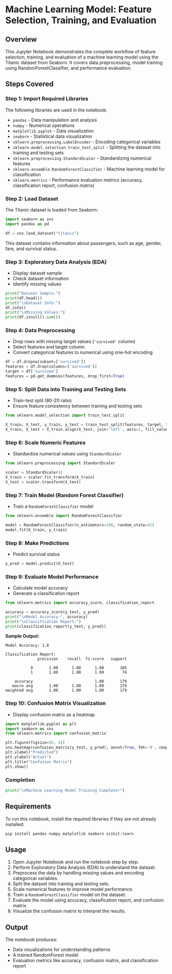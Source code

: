 # Machine Learning Model: Feature Selection, Training, and Evaluation

## Overview
This Jupyter Notebook demonstrates the complete workflow of feature selection, training, and evaluation of a machine learning model using the Titanic dataset from Seaborn. It covers data preprocessing, model training using RandomForestClassifier, and performance evaluation.

## Steps Covered

### Step 1: Import Required Libraries
The following libraries are used in the notebook:
- `pandas` - Data manipulation and analysis
- `numpy` - Numerical operations
- `matplotlib.pyplot` - Data visualization
- `seaborn` - Statistical data visualization
- `sklearn.preprocessing.LabelEncoder` - Encoding categorical variables
- `sklearn.model_selection.train_test_split` - Splitting the dataset into training and testing sets
- `sklearn.preprocessing.StandardScaler` - Standardizing numerical features
- `sklearn.ensemble.RandomForestClassifier` - Machine learning model for classification
- `sklearn.metrics` - Performance evaluation metrics (accuracy, classification report, confusion matrix)

### Step 2: Load Dataset
The Titanic dataset is loaded from Seaborn:
```python
import seaborn as sns
import pandas as pd

df = sns.load_dataset("titanic")
```
This dataset contains information about passengers, such as age, gender, fare, and survival status.

### Step 3: Exploratory Data Analysis (EDA)
- Display dataset sample
- Check dataset information
- Identify missing values
```python
print("Dataset Sample:")
print(df.head())
print("\nDataset Info:")
df.info()
print("\nMissing Values:")
print(df.isnull().sum())
```

### Step 4: Data Preprocessing
- Drop rows with missing target values (`'survived'` column)
- Select features and target column
- Convert categorical features to numerical using one-hot encoding
```python
df = df.dropna(subset=['survived'])
features = df.drop(columns=['survived'])
target = df['survived']
features = pd.get_dummies(features, drop_first=True)
```

### Step 5: Split Data into Training and Testing Sets
- Train-test split (80-20 ratio)
- Ensure feature consistency between training and testing sets
```python
from sklearn.model_selection import train_test_split

X_train, X_test, y_train, y_test = train_test_split(features, target, test_size=0.2, random_state=42)
X_train, X_test = X_train.align(X_test, join='left', axis=1, fill_value=0)
```

### Step 6: Scale Numeric Features
- Standardize numerical values using `StandardScaler`
```python
from sklearn.preprocessing import StandardScaler

scaler = StandardScaler()
X_train = scaler.fit_transform(X_train)
X_test = scaler.transform(X_test)
```

### Step 7: Train Model (Random Forest Classifier)
- Train a `RandomForestClassifier` model
```python
from sklearn.ensemble import RandomForestClassifier

model = RandomForestClassifier(n_estimators=100, random_state=42)
model.fit(X_train, y_train)
```

### Step 8: Make Predictions
- Predict survival status
```python
y_pred = model.predict(X_test)
```

### Step 9: Evaluate Model Performance
- Calculate model accuracy
- Generate a classification report
```python
from sklearn.metrics import accuracy_score, classification_report

accuracy = accuracy_score(y_test, y_pred)
print("\nModel Accuracy:", accuracy)
print("\nClassification Report:")
print(classification_report(y_test, y_pred))
```
**Sample Output:**
```
Model Accuracy: 1.0

Classification Report:
              precision    recall  f1-score   support

           0       1.00      1.00      1.00       105
           1       1.00      1.00      1.00        74

    accuracy                           1.00       179
   macro avg       1.00      1.00      1.00       179
weighted avg       1.00      1.00      1.00       179
```

### Step 10: Confusion Matrix Visualization
- Display confusion matrix as a heatmap
```python
import matplotlib.pyplot as plt
import seaborn as sns
from sklearn.metrics import confusion_matrix

plt.figure(figsize=(6, 4))
sns.heatmap(confusion_matrix(y_test, y_pred), annot=True, fmt='d', cmap='Blues')
plt.xlabel("Predicted")
plt.ylabel("Actual")
plt.title("Confusion Matrix")
plt.show()
```

### Completion
```python
print("\nMachine Learning Model Training Complete!")
```

## Requirements
To run this notebook, install the required libraries if they are not already installed:
```bash
pip install pandas numpy matplotlib seaborn scikit-learn
```

## Usage
1. Open Jupyter Notebook and run the notebook step by step.
2. Perform Exploratory Data Analysis (EDA) to understand the dataset.
3. Preprocess the data by handling missing values and encoding categorical variables.
4. Split the dataset into training and testing sets.
5. Scale numerical features to improve model performance.
6. Train a `RandomForestClassifier` model on the dataset.
7. Evaluate the model using accuracy, classification report, and confusion matrix.
8. Visualize the confusion matrix to interpret the results.

## Output
The notebook produces:
- Data visualizations for understanding patterns
- A trained RandomForest model
- Evaluation metrics like accuracy, confusion matrix, and classification report

